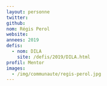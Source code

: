 ```yaml
---
layout: personne
twitter:
github:
nom: Régis Perol
website:
annees: 2019
defis:
  - nom: DILA
    site: /defis/2019/DILA.html
profil: Mentor
images:
  - /img/communaute/regis-perol.jpg
---
```

